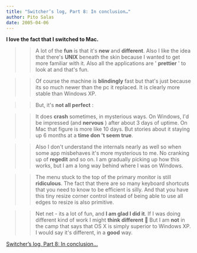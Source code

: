 ```yaml
---
title: "Switcher’s log, Part 8: In conclusion…"
author: Pito Salas
date: 2005-04-06
---
```


**I love the fact that I switched to Mac.**

>>

>> A lot of the **fun** is that it's **new** and **different**. Also I like
the idea that there's **UNIX** beneath the skin because I wanted to get more
familiar with it. Also all the applications are ' **prettier** ' to look at
and that's fun.

>>

>> Of course the machine is **blindingly** fast but that's just because its so
much newer than the pc it replaced. It is clearly more stable than Windows XP.

>>

>> But, it's **not all perfect** :

>>

>> It does **crash** sometimes, in mysterious ways. On Windows, I'd be
impressed (and **nervous** ) after about 3 days of uptime. On Mac that figure
is more like 10 days. But stories about it staying up 6 months at a **time don
't seem true**.

>>

>> Also I don't understand the internals nearly as well so when some app
misbehaves it's more mysterious to me. No cranking up of **regedit** and so
on. I am gradually picking up how this works, but I am a long way behind where
I was on Windows.

>>

>> The menu stuck to the top of the primary monitor is still **ridiculous**.
The fact that there are so many keyboard shortcuts that you need to know to be
efficient is silly. And that you have this tiny resize corner control instead
of being able to use all edges to resize is also primitive.

>>

>> Net net - its a lot of fun, and **I am glad I did it**. If I was doing
different kind of work I might **think different** 🙂 But I am **not** in the
camp that says that OS X is simply superior to Windows XP. I would say it's
different, in a **good** way.


[Switcher’s log, Part 8: In conclusion…](None)
